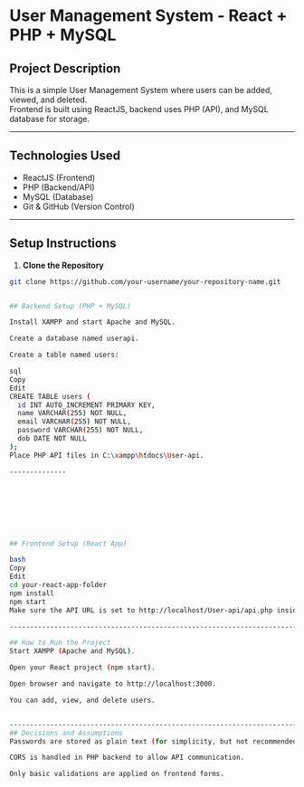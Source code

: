 # User Management System - React + PHP + MySQL

##  Project Description
This is a simple User Management System where users can be added, viewed, and deleted.  
Frontend is built using ReactJS, backend uses PHP (API), and MySQL database for storage.

---

##  Technologies Used
- ReactJS (Frontend)
- PHP (Backend/API)
- MySQL (Database)
- Git & GitHub (Version Control)

---

##  Setup Instructions

1. **Clone the Repository**  
```bash
git clone https://github.com/your-username/your-repository-name.git


## Backend Setup (PHP + MySQL)

Install XAMPP and start Apache and MySQL.

Create a database named userapi.

Create a table named users:

sql
Copy
Edit
CREATE TABLE users (
  id INT AUTO_INCREMENT PRIMARY KEY,
  name VARCHAR(255) NOT NULL,
  email VARCHAR(255) NOT NULL,
  password VARCHAR(255) NOT NULL,
  dob DATE NOT NULL
);
Place PHP API files in C:\xampp\htdocs\User-api.

--------------








## Frontend Setup (React App)

bash
Copy
Edit
cd your-react-app-folder
npm install
npm start
Make sure the API URL is set to http://localhost/User-api/api.php inside your React app.

----------------------------------------------------------------------------

## How to Run the Project
Start XAMPP (Apache and MySQL).

Open your React project (npm start).

Open browser and navigate to http://localhost:3000.

You can add, view, and delete users.


-------------------------------------------------------------------------------------
## Decisions and Assumptions
Passwords are stored as plain text (for simplicity, but not recommended in real-world apps).

CORS is handled in PHP backend to allow API communication.

Only basic validations are applied on frontend forms.
